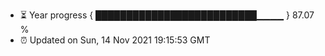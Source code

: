 - ⏳ Year progress { ██████████████████████████▁▁▁▁ } 87.07 %
- ⏰ Updated on Sun, 14 Nov 2021 19:15:53 GMT

